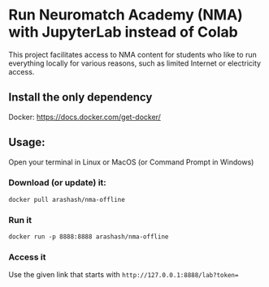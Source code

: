 # Run Neuromatch Academy (NMA) with JupyterLab instead of Colab
This project facilitates access to NMA content for students who like to run everything locally for various reasons, such as limited Internet or electricity access.

##  Install the only dependency
Docker: https://docs.docker.com/get-docker/

## Usage:
Open your terminal in Linux or MacOS (or Command Prompt in Windows)
### Download (or update) it:
``docker pull arashash/nma-offline``

### Run it
``docker run -p 8888:8888 arashash/nma-offline``

### Access it
Use the given link that starts with `http://127.0.0.1:8888/lab?token=`
